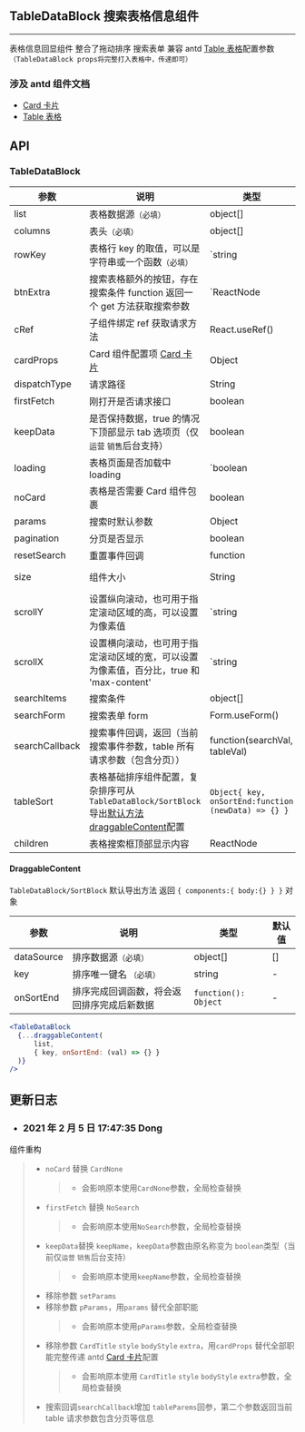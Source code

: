 ## TableDataBlock 搜索表格信息组件

---

表格信息回显组件 整合了拖动排序 搜索表单 兼容 antd [Table 表格](https://ant.design/components/table-cn/)配置参数`（TableDataBlock props将完整打入表格中，传递即可）`

### 涉及 antd 组件文档

- [Card 卡片](https://ant.design/components/card-cn/)
- [Table 表格](https://ant.design/components/table-cn/)

## API

### TableDataBlock

| 参数 | 说明 | 类型 | 默认值 |
| --- | --- | --- | --- |
| list | 表格数据源`（必填）` | object[] | [] |
| columns | 表头`（必填）` | object[] | - |
| rowKey | 表格行 key 的取值，可以是字符串或一个函数`（必填）` | `string | function(record): string` | - |
| btnExtra | 搜索表格额外的按钮，存在搜索条件 function 返回一个 get 方法获取搜索参数 | `ReactNode | function({ get: function() => nowData })` | - |
| cRef | 子组件绑定 ref 获取请求方法 | React.useRef() | - |
| cardProps | Card 组件配置项 [Card 卡片](https://ant.design/components/card-cn/) | Object | {} |
| dispatchType | 请求路径 | String | - |
| firstFetch | 刚打开是否请求接口 | boolean | true |
| keepData | 是否保持数据，true 的情况下顶部显示 tab 选项页（仅`运营` `销售`后台支持） | boolean | false |
| loading | 表格页面是否加载中 loading | `boolean | object (更多)` | false |
| noCard | 表格是否需要 Card 组件包裹 | boolean | true |
| params | 搜索时默认参数 | Object | {} |
| pagination | 分页是否显示 | boolean | true |
| resetSearch | 重置事件回调 | function | - |
| size | 组件大小 | String | small default middle |
| scrollY | 设置纵向滚动，也可用于指定滚动区域的高，可以设置为像素值 | `string | number` | - |
| scrollX | 设置横向滚动，也可用于指定滚动区域的宽，可以设置为像素值，百分比，true 和 'max-content' | `string | number | true | max-content` | - |
| searchItems | 搜索条件 | object[] | - |
| searchForm | 搜索表单 form | Form.useForm() | - |
| searchCallback | 搜索事件回调，返回（当前搜索事件参数，table 所有请求参数（包含分页）） | function(searchVal, tableVal) | - |
| tableSort | 表格基础排序组件配置，复杂排序可从`TableDataBlock/SortBlock`导出<a href="#DraggableContent">默认方法 draggableContent</a>配置 | `Object{ key, onSortEnd:function (newData) => {} }` | - |
| children | 表格搜索框顶部显示内容 | ReactNode | - |

<span id="DraggableContent"><h4>DraggableContent</h4></span>

`TableDataBlock/SortBlock` 默认导出方法 返回 `{ components:{ body:{} } }` 对象

| 参数       | 说明                                       | 类型                 | 默认值 |
| ---------- | ------------------------------------------ | -------------------- | ------ |
| dataSource | 排序数据源`（必填）`                       | object[]             | []     |
| key        | 排序唯一键名 `（必填）`                    | string               | -      |
| onSortEnd  | 排序完成回调函数，将会返回排序完成后新数据 | `function(): Object` | -      |

```jsx
<TableDataBlock
  {...draggableContent(
      list,
      { key, onSortEnd: (val) => {} }
  )}
/>
```

## 更新日志

- ### 2021 年 2 月 5 日 17:47:35 Dong

组件重构

> - `noCard` 替换 `CardNone`
>   > - 会影响原本使用`CardNone`参数，全局检查替换
> - `firstFetch` 替换 `NoSearch`
>   > - 会影响原本使用`NoSearch`参数，全局检查替换
> - `keepData`替换 `keepName`，`keepData`参数由原名称变为 `boolean`类型（当前仅`运营` `销售`后台支持）
>   > - 会影响原本使用`keepName`参数，全局检查替换
> - 移除参数 `setParams`
> - 移除参数 `pParams`，用`params` 替代全部职能
>   > - 会影响原本使用`pParams`参数，全局检查替换
> - 移除参数 `CardTitle` `style` `bodyStyle` `extra`，用`cardProps` 替代全部职能完整传递 antd [Card 卡片](https://ant.design/components/card-cn/)配置
>   > - 会影响原本使用 `CardTitle` `style` `bodyStyle` `extra`参数，全局检查替换
> - 搜索回调`searchCallback`增加 `tableParems`回参，第二个参数返回当前 table 请求参数包含分页等信息
